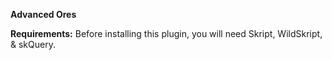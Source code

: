 **Advanced Ores**

**Requirements:**
Before installing this plugin, you will need Skript, WildSkript, & skQuery.
